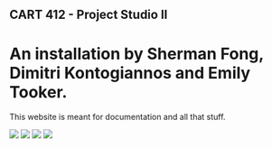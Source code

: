 ## CART 412 - Project Studio II

# An installation by Sherman Fong, Dimitri Kontogiannos and Emily Tooker.

This website is meant for documentation and all that stuff.

<img src="https://i.imgur.com/wATwZsX.png"/>
<img src="https://i.imgur.com/MxKxQgZ.png"/>
<img src="https://i.imgur.com/EljW7BZ.png"/>
<img src="https://i.imgur.com/h53Cyxn.png"/>
